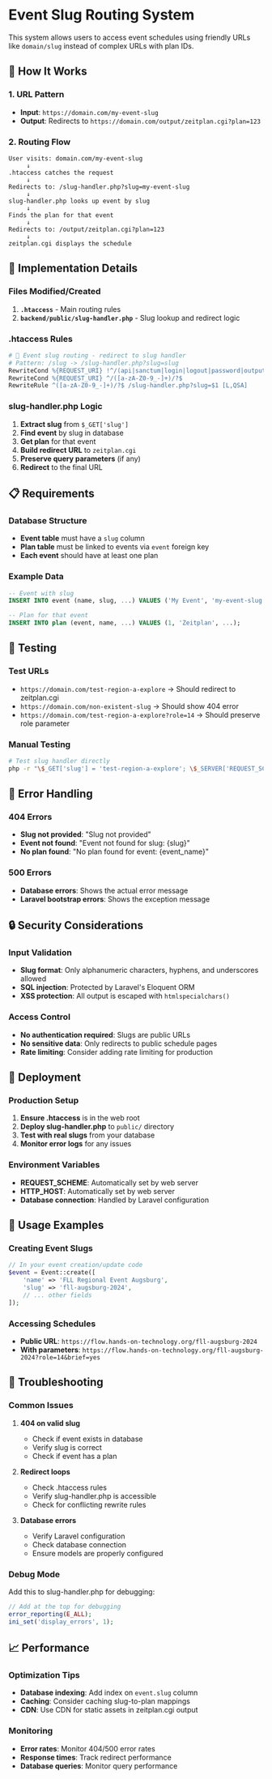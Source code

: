 # Event Slug Routing System

This system allows users to access event schedules using friendly URLs like `domain/slug` instead of complex URLs with plan IDs.

## 🎯 How It Works

### 1. URL Pattern
- **Input**: `https://domain.com/my-event-slug`
- **Output**: Redirects to `https://domain.com/output/zeitplan.cgi?plan=123`

### 2. Routing Flow
```
User visits: domain.com/my-event-slug
     ↓
.htaccess catches the request
     ↓
Redirects to: /slug-handler.php?slug=my-event-slug
     ↓
slug-handler.php looks up event by slug
     ↓
Finds the plan for that event
     ↓
Redirects to: /output/zeitplan.cgi?plan=123
     ↓
zeitplan.cgi displays the schedule
```

## 🔧 Implementation Details

### Files Modified/Created

1. **`.htaccess`** - Main routing rules
2. **`backend/public/slug-handler.php`** - Slug lookup and redirect logic

### .htaccess Rules

```apache
# 🎯 Event slug routing - redirect to slug handler
# Pattern: /slug -> /slug-handler.php?slug=slug
RewriteCond %{REQUEST_URI} !^/(api|sanctum|login|logout|password|output|legacy)/
RewriteCond %{REQUEST_URI} ^/([a-zA-Z0-9_-]+)/?$
RewriteRule ^([a-zA-Z0-9_-]+)/?$ /slug-handler.php?slug=$1 [L,QSA]
```

### slug-handler.php Logic

1. **Extract slug** from `$_GET['slug']`
2. **Find event** by slug in database
3. **Get plan** for that event
4. **Build redirect URL** to `zeitplan.cgi`
5. **Preserve query parameters** (if any)
6. **Redirect** to the final URL

## 📋 Requirements

### Database Structure
- **Event table** must have a `slug` column
- **Plan table** must be linked to events via `event` foreign key
- **Each event** should have at least one plan

### Example Data
```sql
-- Event with slug
INSERT INTO event (name, slug, ...) VALUES ('My Event', 'my-event-slug', ...);

-- Plan for that event
INSERT INTO plan (event, name, ...) VALUES (1, 'Zeitplan', ...);
```

## 🧪 Testing

### Test URLs
- `https://domain.com/test-region-a-explore` → Should redirect to zeitplan.cgi
- `https://domain.com/non-existent-slug` → Should show 404 error
- `https://domain.com/test-region-a-explore?role=14` → Should preserve role parameter

### Manual Testing
```bash
# Test slug handler directly
php -r "\$_GET['slug'] = 'test-region-a-explore'; \$_SERVER['REQUEST_SCHEME'] = 'http'; \$_SERVER['HTTP_HOST'] = 'localhost'; include 'backend/public/slug-handler.php';"
```

## 🚨 Error Handling

### 404 Errors
- **Slug not provided**: "Slug not provided"
- **Event not found**: "Event not found for slug: {slug}"
- **No plan found**: "No plan found for event: {event_name}"

### 500 Errors
- **Database errors**: Shows the actual error message
- **Laravel bootstrap errors**: Shows the exception message

## 🔒 Security Considerations

### Input Validation
- **Slug format**: Only alphanumeric characters, hyphens, and underscores allowed
- **SQL injection**: Protected by Laravel's Eloquent ORM
- **XSS protection**: All output is escaped with `htmlspecialchars()`

### Access Control
- **No authentication required**: Slugs are public URLs
- **No sensitive data**: Only redirects to public schedule pages
- **Rate limiting**: Consider adding rate limiting for production

## 🚀 Deployment

### Production Setup
1. **Ensure .htaccess** is in the web root
2. **Deploy slug-handler.php** to `public/` directory
3. **Test with real slugs** from your database
4. **Monitor error logs** for any issues

### Environment Variables
- **REQUEST_SCHEME**: Automatically set by web server
- **HTTP_HOST**: Automatically set by web server
- **Database connection**: Handled by Laravel configuration

## 📝 Usage Examples

### Creating Event Slugs
```php
// In your event creation/update code
$event = Event::create([
    'name' => 'FLL Regional Event Augsburg',
    'slug' => 'fll-augsburg-2024',
    // ... other fields
]);
```

### Accessing Schedules
- **Public URL**: `https://flow.hands-on-technology.org/fll-augsburg-2024`
- **With parameters**: `https://flow.hands-on-technology.org/fll-augsburg-2024?role=14&brief=yes`

## 🔧 Troubleshooting

### Common Issues

1. **404 on valid slug**
   - Check if event exists in database
   - Verify slug is correct
   - Check if event has a plan

2. **Redirect loops**
   - Check .htaccess rules
   - Verify slug-handler.php is accessible
   - Check for conflicting rewrite rules

3. **Database errors**
   - Verify Laravel configuration
   - Check database connection
   - Ensure models are properly configured

### Debug Mode
Add this to slug-handler.php for debugging:
```php
// Add at the top for debugging
error_reporting(E_ALL);
ini_set('display_errors', 1);
```

## 📈 Performance

### Optimization Tips
- **Database indexing**: Add index on `event.slug` column
- **Caching**: Consider caching slug-to-plan mappings
- **CDN**: Use CDN for static assets in zeitplan.cgi output

### Monitoring
- **Error rates**: Monitor 404/500 error rates
- **Response times**: Track redirect performance
- **Database queries**: Monitor query performance
